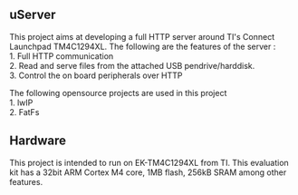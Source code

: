 uServer
-------

This project aims at developing a full HTTP server around TI's Connect Launchpad TM4C1294XL.
The following are the features of the server :
<br/>1. Full HTTP communication
<br/>2. Read and serve files from the attached USB pendrive/harddisk.
<br/>3. Control the on board peripherals over HTTP
	
The following opensource projects are used in this project
<br/>1. lwIP
<br/>2. FatFs

Hardware
--------
This project is intended to run on EK-TM4C1294XL from TI. This evaluation kit has a 32bit ARM Cortex M4 core, 1MB flash, 256kB SRAM among other features.
